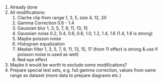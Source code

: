 1. Already done
2. All modifications:
   1. Clache clip from range 1, 3, 5, size 4, 12, 20
   2. Gamma Correction 0.6 - 1.4
   3. Gaussian blur 1, 3, 5, 7, 9, 11, 13, 15
   4. Gaussian noise 0.2, 0.4, 0.6, 0.8, 1.0, 1.2, 1.4, 1.6 (1.4, 1.6 is strong)
   5. Maybe poisson noise
   6. Histogram equalization
   7. Median filter 1, 3, 5, 7, 9, 11, 13, 15, 17 (from 11 effect is strong & use if poisson noise is used as well) 
   8. Red eye effect
3. Maybe it would be worth to exclude some modifications?
4. Prepare special test sets, e.g. full gamma correction, values from same range as dataset (more data to prepare diagrams etc.)
